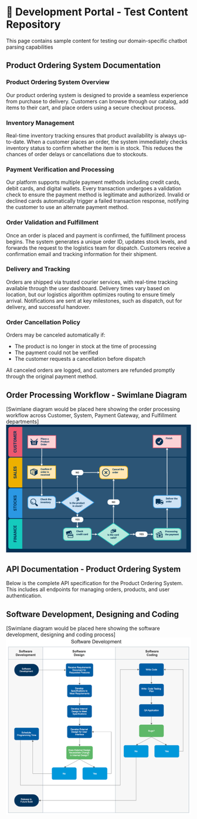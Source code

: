 # 🏢 Development Portal - Test Content Repository
This page contains sample content for testing our domain-specific chatbot parsing capabilities
## Product Ordering System Documentation
### Product Ordering System Overview
Our product ordering system is designed to provide a seamless experience from purchase to delivery. Customers can browse through our catalog, add items to their cart, and place orders using a secure checkout process.
### Inventory Management
Real-time inventory tracking ensures that product availability is always up-to-date. When a customer places an order, the system immediately checks inventory status to confirm whether the item is in stock. This reduces the chances of order delays or cancellations due to stockouts.
### Payment Verification and Processing
Our platform supports multiple payment methods including credit cards, debit cards, and digital wallets. Every transaction undergoes a validation check to ensure the payment method is legitimate and authorized. Invalid or declined cards automatically trigger a failed transaction response, notifying the customer to use an alternate payment method.
### Order Validation and Fulfillment
Once an order is placed and payment is confirmed, the fulfillment process begins. The system generates a unique order ID, updates stock levels, and forwards the request to the logistics team for dispatch. Customers receive a confirmation email and tracking information for their shipment.
### Delivery and Tracking
Orders are shipped via trusted courier services, with real-time tracking available through the user dashboard. Delivery times vary based on location, but our logistics algorithm optimizes routing to ensure timely arrival. Notifications are sent at key milestones, such as dispatch, out for delivery, and successful handover.
### Order Cancellation Policy
Orders may be canceled automatically if:
- The product is no longer in stock at the time of processing
- The payment could not be verified
- The customer requests a cancellation before dispatch

All canceled orders are logged, and customers are refunded promptly through the original payment method.
## Order Processing Workflow - Swimlane Diagram
[Swimlane diagram would be placed here showing the order processing workflow across Customer, System, Payment Gateway, and Fulfillment departments]
![Order Processing Swimlane Diagram](.././media/swim_lane.png)
## API Documentation - Product Ordering System
Below is the complete API specification for the Product Ordering System. This includes all endpoints for managing orders, products, and user authentication.
## Software Development, Designing and Coding
[Swimlane diagram would be placed here showing the software development, designing and coding process]
![Software Development, Designing and Coding](.././media/swim_lane2.png)